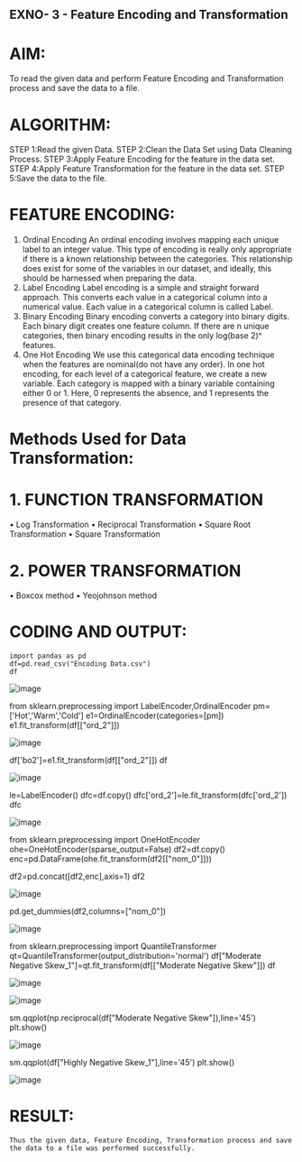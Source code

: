## EXNO- 3 - Feature Encoding and Transformation

# AIM:
To read the given data and perform Feature Encoding and Transformation process and save the data to a file.

# ALGORITHM:
STEP 1:Read the given Data.
STEP 2:Clean the Data Set using Data Cleaning Process.
STEP 3:Apply Feature Encoding for the feature in the data set.
STEP 4:Apply Feature Transformation for the feature in the data set.
STEP 5:Save the data to the file.

# FEATURE ENCODING:
1. Ordinal Encoding
An ordinal encoding involves mapping each unique label to an integer value. This type of encoding is really only appropriate if there is a known relationship between the categories. This relationship does exist for some of the variables in our dataset, and ideally, this should be harnessed when preparing the data.
2. Label Encoding
Label encoding is a simple and straight forward approach. This converts each value in a categorical column into a numerical value. Each value in a categorical column is called Label.
3. Binary Encoding
Binary encoding converts a category into binary digits. Each binary digit creates one feature column. If there are n unique categories, then binary encoding results in the only log(base 2)ⁿ features.
4. One Hot Encoding
We use this categorical data encoding technique when the features are nominal(do not have any order). In one hot encoding, for each level of a categorical feature, we create a new variable. Each category is mapped with a binary variable containing either 0 or 1. Here, 0 represents the absence, and 1 represents the presence of that category.

# Methods Used for Data Transformation:
  # 1. FUNCTION TRANSFORMATION
• Log Transformation
• Reciprocal Transformation
• Square Root Transformation
• Square Transformation
  # 2. POWER TRANSFORMATION
• Boxcox method
• Yeojohnson method

# CODING AND OUTPUT:
```
import pandas as pd
df=pd.read_csv("Encoding Data.csv")
df
```
![image](https://github.com/user-attachments/assets/376ed92a-5292-406b-8706-9e887ad76f43)

from sklearn.preprocessing import LabelEncoder,OrdinalEncoder
pm=['Hot','Warm','Cold']
e1=OrdinalEncoder(categories=[pm])
e1.fit_transform(df[["ord_2"]])

![image](https://github.com/user-attachments/assets/11e067da-0e53-4e92-90cb-6c50421c4049)

df['bo2']=e1.fit_transform(df[["ord_2"]])
df

![image](https://github.com/user-attachments/assets/0569c8e7-2838-42c5-b0b1-2f26b3b5bc7b)

le=LabelEncoder()
dfc=df.copy()
dfc['ord_2']=le.fit_transform(dfc['ord_2'])
dfc

![image](https://github.com/user-attachments/assets/97bcc0b9-a86e-4525-92b4-19c61d5ae31b)

from sklearn.preprocessing import OneHotEncoder
ohe=OneHotEncoder(sparse_output=False)
df2=df.copy()
enc=pd.DataFrame(ohe.fit_transform(df2[["nom_0"]]))

df2=pd.concat([df2,enc],axis=1)
df2

![image](https://github.com/user-attachments/assets/722ebfb7-67b3-44bb-98c5-28df5983992c)

pd.get_dummies(df2,columns=["nom_0"])

![image](https://github.com/user-attachments/assets/98e298b2-07d7-4376-b674-8a5db5a9404a)

from sklearn.preprocessing import QuantileTransformer
qt=QuantileTransformer(output_distribution='normal')
df["Moderate Negative Skew_1"]=qt.fit_transform(df[["Moderate Negative Skew"]])
df

![image](https://github.com/user-attachments/assets/a14c45d6-18f9-43a6-be16-0d021ffd9032)

![image](https://github.com/user-attachments/assets/cdd2d1f1-e1e8-4c8e-abce-95cd50fa5de8)


sm.qqplot(np.reciprocal(df["Moderate Negative Skew"]),line='45')
plt.show()

![image](https://github.com/user-attachments/assets/7ec972e7-5a10-4154-965b-ea8e68908df4)

sm.qqplot(df["Highly Negative Skew_1"],line='45')
plt.show()

![image](https://github.com/user-attachments/assets/3f28e2b3-eaca-4d0d-8499-13df39826ef1)


# RESULT:
    Thus the given data, Feature Encoding, Transformation process and save the data to a file was performed successfully.

       
